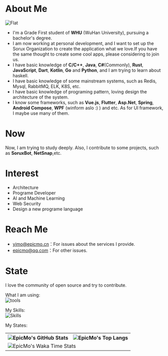 # About Me
![Flat](https://komarev.com/ghpvc/?username=liaosunny123&style=flat-square)
- I'm a Grade First student of **WHU** (WuHan University), pursuing a bachelor's degree.  
- I am now working at personal development, and I want to set up the Sorux Organization to create the application what we love.If you have the same thought to create some cool apps, please considering to join us.  
- I have basic knowledge of **C/C++**, **Java**, **C#**(Commonly), **Rust**, **JavaScript**, **Dart**, **Kotlin**, **Go** and **Python**, and I am trying to learn about haskell.  
- I have basic knowledge of some mainstream systems, such as Redis, Mysql, RabbitMQ, ELK, K8S, etc. 
- I have basic knowledge of programing pattern, loving design the architecture of the system.  
- I know some frameworks, such as **Vue.js**, **Flutter**, **Asp.Net**, **Spring**, **Android Compose**, **WPF** (winform aslo :) ) and etc. As for UI framework, I maybe use many of them.  
# Now  
Now, I am trying to study deeply. Also, I contribute to some projects, such as **SoruxBot**, **NetSnap**,etc.
# Interest  
- Architecture  
- Programe Developer  
- AI and Machine Learning  
- Web Security  
- Design a new programe language  
# Reach Me
- yimo@epicmo.cn：For issues about the services I provide.  
- epicmo@qq.com：For other issues.  
# State

I love the community of open source and try to contribute.  

What I am using:  
![tools](https://skillicons.dev/icons?i=cloudflare,discord,django,git,github,gitlab,grafana,githubactions,idea,md,neovim,stackoverflow,visualstudio,vscode,postman)  

My Skills:  
![Skills](https://skillicons.dev/icons?i=androidstudio,bash,bootstrap,c,cs,cpp,cmake,css,dart,django,docker,dotnet,electron,figma,flutter,go,gradle,html,haskell,java,js,kafka,kotlin,kubernetes,linux,mysql,nextjs,nginx,php,powershell,postgres,py,pytorch,qt,react,rabbitmq,redis,regex,rust,spring,ts,vite,vue,wasm,sqlite,selenium)  

My States:  

<table>
  <tr>
    <th>
      <img alt="EpicMo's GitHub Stats" src="https://github-readme-stats-git-masterrstaa-rickstaa.vercel.app/api?username=liaosunny123&show_icons=true&theme=transparent&hide_border=true" align="center" />
    </th>
    <th>
      <img alt="EpicMo's Top Langs" src="https://github-readme-stats-git-masterrstaa-rickstaa.vercel.app/api/top-langs/?username=liaosunny123&layout=compact&theme=transparent&hide_border=true&langs_count=10&hide=CMake" align="center" /> 
    </th>
  </tr>
  <tr>
    <td colspan=2>
      <img alt="EpicMo's Waka Time Stats" src="https://github-readme-stats.vercel.app/api/wakatime?username=epicmo&hide_border=true&layout=compact&theme=transparent&custom_title=WorkTimeThisWeek" align="center"/>
    </td>
  </tr>
</table>
